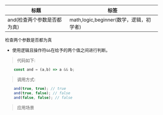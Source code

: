 |  标题   | 标签  |
|  ----  | ----  |
| and(检查两个参数是否都为真) | math,logic,beginner(数学，逻辑，初学者) |

检查两个参数是否都为真

* 使用逻辑且操作符`&&`在给予的两个值之间进行判断。

> 代码如下:

```js
    const and = (a,b) => a && b;
```

> 调用方式:

```js
    and(true, true); // true
    and(true, false); // false
    and(false, false); // false
```

> 应用场景